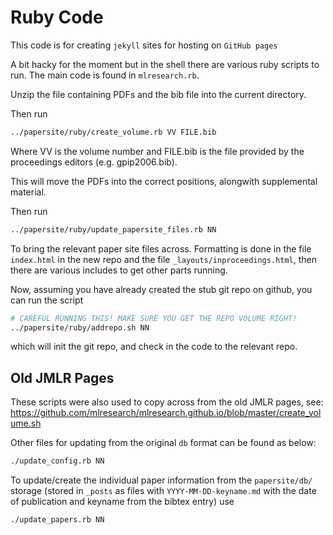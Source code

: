 # Ruby Code

This code is for creating `jekyll` sites for hosting on `GitHub pages`


A bit hacky for the moment but in the shell there are various ruby scripts to run. The main code is found in `mlresearch.rb`. 

Unzip the file containing PDFs and the bib file into the current
directory.

Then run

```bash
../papersite/ruby/create_volume.rb VV FILE.bib
```

Where VV is the volume number and FILE.bib is the file provided by the
proceedings editors (e.g. gpip2006.bib).

This will move the PDFs into the correct positions, alongwith
supplemental material.

Then run

```bash
../papersite/ruby/update_papersite_files.rb NN
```

To bring the relevant paper site files across. Formatting is done in the file `index.html` in the new repo and the file `_layouts/inproceedings.html`, then there are various includes to get other parts running. 

Now, assuming you have already created the stub git repo on github,
you can run the script
```bash
# CAREFUL RUNNING THIS! MAKE SURE YOU GET THE REPO VOLUME RIGHT!
../papersite/ruby/addrepo.sh NN
```
which will init the git repo, and check in the code to the relevant
repo. 


## Old JMLR Pages

These scripts were also used to copy across from the old JMLR pages,
see: https://github.com/mlresearch/mlresearch.github.io/blob/master/create_volume.sh

Other files for updating from the original `db` format can be found as
below:

```bash
./update_config.rb NN
```

To update/create the individual paper information from the
`papersite/db/` storage  (stored in  `_posts` as files with `YYYY-MM-DD-keyname.md` with the date of publication and keyname from the bibtex entry) use

```bash
./update_papers.rb NN
```

